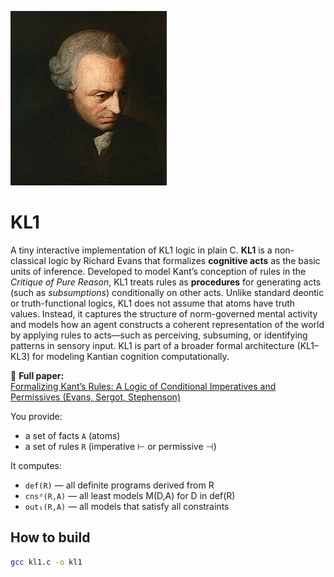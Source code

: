 ![KL1 Logic](./1.jpg)

# KL1

A tiny interactive implementation of KL1 logic in plain C.
**KL1** is a non-classical logic by Richard Evans that formalizes **cognitive acts** as the basic units of inference. Developed to model Kant’s conception of rules in the *Critique of Pure Reason*, KL1 treats rules as **procedures** for generating acts (such as *subsumptions*) conditionally on other acts.
Unlike standard deontic or truth-functional logics, KL1 does not assume that atoms have truth values. Instead, it captures the structure of norm-governed mental activity and models how an agent constructs a coherent representation of the world by applying rules to acts—such as perceiving, subsuming, or identifying patterns in sensory input.
KL1 is part of a broader formal architecture (KL1–KL3) for modeling Kantian cognition computationally.

📄 **Full paper:**  
[Formalizing Kant’s Rules: A Logic of Conditional Imperatives and Permissives (Evans, Sergot, Stephenson)](https://link.springer.com/article/10.1007/s10992-019-09531-x)

You provide:
- a set of facts `A` (atoms)
- a set of rules `R` (imperative ⊢ or permissive ⊣)

It computes:
- `def(R)` — all definite programs derived from R
- `cnsᵈ(R,A)` — all least models M(D,A) for D in def(R)
- `out₁(R,A)` — all models that satisfy all constraints

## How to build

```sh
gcc kl1.c -o kl1
